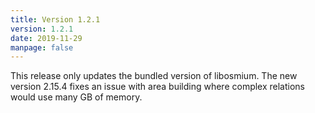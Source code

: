 ```yaml
---
title: Version 1.2.1
version: 1.2.1
date: 2019-11-29
manpage: false
---
```


This release only updates the bundled version of libosmium.
The new version 2.15.4 fixes an issue with area building where
complex relations would use many GB of memory.

